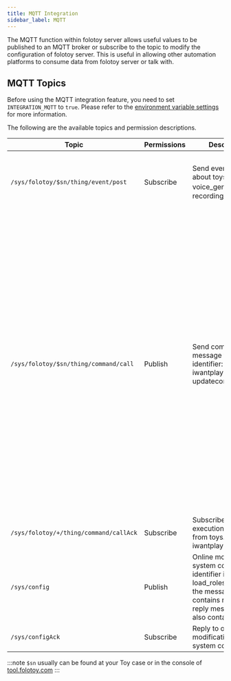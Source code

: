 ```yaml
---
title: MQTT Integration
sidebar_label: MQTT
---
```


The MQTT function within folotoy server allows useful values to be published to an MQTT broker or subscribe to the topic to modify the configuration of folotoy server. This is useful in allowing other automation platforms to consume data from folotoy server or talk with.

## MQTT Topics

Before using the MQTT integration feature, you need to set `INTEGRATION_MQTT` to `true`. Please refer to the [environment variable settings](../configuration/environment_variables.md) for more information.

The following are the available topics and permission descriptions.

| Topic                                                  | Permissions | Description                                                                                                                                                         | Payload                                                                                                                                                                                                                                                                                                                                                                                                                                                                                                                                                                                                                                                                                                                                                                                                                                                                                                                                                                                                                                                  |
|--------------------------------------------------------| --------- |---------------------------------------------------------------------------------------------------------------------------------------------------------------------|----------------------------------------------------------------------------------------------------------------------------------------------------------------------------------------------------------------------------------------------------------------------------------------------------------------------------------------------------------------------------------------------------------------------------------------------------------------------------------------------------------------------------------------------------------------------------------------------------------------------------------------------------------------------------------------------------------------------------------------------------------------------------------------------------------------------------------------------------------------------------------------------------------------------------------------------------------------------------------------------------------------------------------------------------------|
| `/sys/folotoy/$sn/thing/event/post`                  | Subscribe | Send event message about toys. identifier: voice_generated，recording_transcribed                                                                                    | {"msgId": 174, "identifier": "voice_generated", "inputParams": {"recordingId": 31, "order": 4, "voiceText": " What's your first question?", "voiceUrl": "http://192.168.52.164:8082/voice-58fa4289fcc04d89bfee38aa038a904a.mp3", "role": 7}}                                                                                                                                                                                                                                                                                                                                                                                                                                                                                                                                                                                                                                                                                                                                                                                                             |
| `/sys/folotoy/$sn/thing/command/call`                  | Publish | Send command message to toys. identifier: iwantplay,identifier: updatecommonconfig                                                                                                                 | Play text using role 1：<br/>{"msgId": 100,"identifier": "iwantplay","inputParams": {"role": 1,"text": "This is a test of playing text to speech 123 hi good friends"}} <br/>Play url：<br/>{"msgId" : 1,  "identifier" : "iwantplay", "inputParams" : {  "url" : "http://192.168.52.81:9001/speech-11.mp3" }}  <br/> When both URL and text exist, prioritize playing URL <br/>change common config：<br/>{"msgId" : 1,  "identifier" : "updatecommonconfig", "inputParams" : {  "record_type" : 1,"open_tip_type" : 1,"voltage_alarm" : 3.7,"sleep_trigger_time" : 600,"volume" : 100,"volume_control_type" : 1 }} <br/> record_type: 1-click record button to record,2-press record button to record,3-continuous conversation mode<br/> open_tip_type: 0-disable open tip sound,1-enable open tip sound<br/> voltage_alarm: voltage warning value configuration, default to 3.7V<br/>sleep_trigger_time: sleep trigger time configuration, default to 0, minimum to 30, unit in seconds, not enabled when 0<br/>volume: volume configuration, default to 100, range from 0 to 100currently<br/> volume_control_type: Volume setting type configuration; 1. Knob control, 2. Command control, default to 1 |
| `/sys/folotoy/+/thing/command/callAck`                  | Subscribe | Subscribe command execution message from toys. identifier: iwantplay                                                                                                | {"identifier": "iwantplay", "msgId": 1, "result": 1}, If result is 0 when command failed                                                                                                                                                                                                                                                                                                                                                                                                                                                                                                                                                                                                                                                                                                                                                                                                                                                                                                                                                                 |
| `/sys/config`                  | Publish | Online modification of system configuration, identifier includes: load_roles_config. If the message sent contains msgId, the reply message will also contain msgId. | {"msgId": 174, "identifier": "load_roles_config"}                                                                                                                                                                                                                                                                                                                                                                                                                                                                                                                                                                                                                                                                                                                                                                                                                                                                                                                                                                                                        |
| `/sys/configAck`                  | Subscribe | Reply to online modification of system configuration.                                                                                                               | {"msgId": 174, "identifier": "load_roles_config", "result": 1}                                                                                                                                                                                                                                                                                                                                                                                                                                                                                                                                                                                                                                                                                                                                                                                                                                                                                                                                                                                           |

:::note
`$sn` usually can be found at your Toy case or in the console of [tool.folotoy.com](https://tool.folotoy.com)
:::
